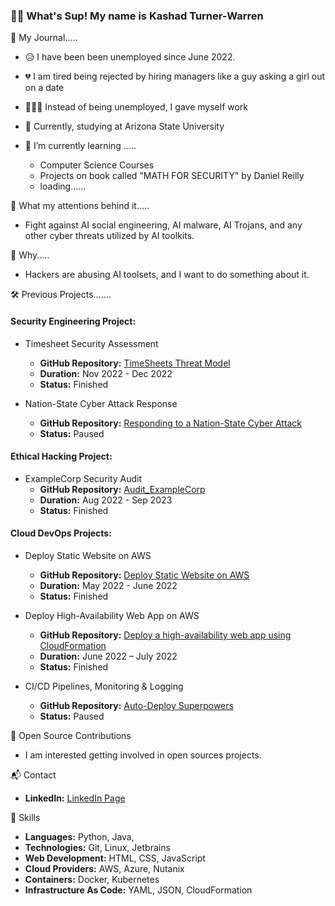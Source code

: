 ### 👋🏼 What's Sup! My name is Kashad Turner-Warren 

 📖 My Journal.....
  -  😥 I have been been unemployed since June 2022.
  -  💔 I am tired being rejected by hiring managers like a guy asking a girl out on a date
  -  👨🏽‍💼 Instead of being unemployed, I gave myself work
  - 🔭 Currently, studying at Arizona State University

  - 🌱 I’m currently learning .....
    - Computer Science Courses
    - Projects on book called "MATH FOR SECURITY" by Daniel Reilly
    - loading......

 💁 What my attentions behind it.....
  - Fight against AI social engineering, AI malware, AI Trojans, and any other cyber threats utilized by AI toolkits.

 💁 Why.....
  - Hackers are abusing AI toolsets, and I want to do something about it.


 🛠️ Previous Projects.......
  #### Security Engineering Project:
   - Timesheet Security Assessment
      - **GitHub Repository:** [TimeSheets Threat Model](https://github.com/krillavilla/TimeSheets-Threat-Model)
      - **Duration:** Nov 2022 - Dec 2022
      - **Status:** Finished
     
   - Nation-State Cyber Attack Response
      - **GitHub Repository:** [Responding to a Nation-State Cyber Attack](https://github.com/krillavilla/Responding-to-a-Nation-State-Cyber-Attack)
      - **Status:** Paused
      
  #### Ethical Hacking Project:
   - ExampleCorp Security Audit
      - **GitHub Repository:** [Audit_ExampleCorp](https://github.com/krillavilla/Audit_ExampleCorp)
      - **Duration:** Aug 2022 - Sep 2023
      - **Status:** Finished

  #### Cloud DevOps Projects:
  - Deploy Static Website on AWS
    - **GitHub Repository:** [Deploy Static Website on AWS](https://github.com/krillavilla/Deploy-Static-Website-on-AWS)
    - **Duration:** May 2022 - June 2022
    - **Status:** Finished

  - Deploy High-Availability Web App on AWS
    - **GitHub Repository:** [Deploy a high-availability web app using CloudFormation](https://github.com/krillavilla/Deploy-a-high-availability-web-app-using-CloudFormation)
    - **Duration:** June 2022 – July 2022
    - **Status:** Finished
     
  - CI/CD Pipelines, Monitoring & Logging
    - **GitHub Repository:** [Auto-Deploy Superpowers](https://github.com/krillavilla/Give-Your-Application-Auto-Deploy-Superpowers)
    - **Status:** Paused
  
 🤝 Open Source Contributions
  - I am interested getting involved in open sources projects.

 📬 Contact
  - **LinkedIn:** [LinkedIn Page](https://www.linkedin.com/in/krillavilla/)

 🚀 Skills
  - **Languages:** Python, Java, 
  - **Technologies:** Git, Linux, Jetbrains
  - **Web Development:** HTML, CSS, JavaScript
  - **Cloud Providers:** AWS, Azure, Nutanix
  - **Containers:** Docker, Kubernetes  
  - **Infrastructure As Code:** YAML, JSON, CloudFormation


<!--
**krillavilla/krillavilla** is a ✨ _special_ ✨ repository because its `README.md` (this file) appears on your GitHub profile.

Here are some ideas to get you started:

- 🌱 I’m currently learning ...
- 👯 I’m looking to collaborate on ...
- 🤔 I’m looking for help with ...
- 💬 Ask me about ...
- 📫 How to reach me: ...
- 😄 Pronouns: ...
- ⚡ Fun fact: ...
-->
